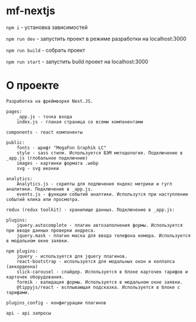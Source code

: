 # mf-nextjs

```npm i``` - установка зависимостей

```npm run dev``` - запустить проект в режиме разработки на localhost:3000

```npm run build``` - собрать проект

```npm run start``` - запустить build проект на localhost:3000

# О проекте

```
Разработка на фреймворке Next.JS. 

pages:
    _app.js - точка входа
    index.js - гланая страница со всеми компонентами
    
components - react компоненты

public: 
    fonts - шрифт "MegaFon Graphik LC"
    style - sass стили. Используется БЭМ методология. Подключение в _app.js (глобальное подключние)
    images - картинки формата .webp
    svg - svg иконки

analytics:
    Analytics.js - скрипты для подлючения яндекс метрики и гугл аналитики. Подключение в _app.js.
    events.js - функции событий аналтики. Использутся при наступлении событий клика или просмотра.
    
redux (redux toolkit) - хранилище данных. Подключение в _app.js:

plugins:
    jquery.autocomplete - плагин автозаполнения формы. Используется при вводе данных проверки андреса.
    jquery.mask - плагин маска для ввода телефона номера. Используется в модальном окне заявки.
    
npm plugins:
    jquery - используется для jquery плагинов.
    react-bootstrap - используется для модальных окон и коллапса (аккордеона)
    slick-carousel - слайдер. Используется в блоке карточек тарифов и карточек оборудования.
    formik - валидация формы. Используется в модальном окне заявки.
    @tippyjs/react - всплывающая подсказка. Используется в блоке с тарифами.
    
plugins_config - конфигурации плагинов

api - api запросы
```
